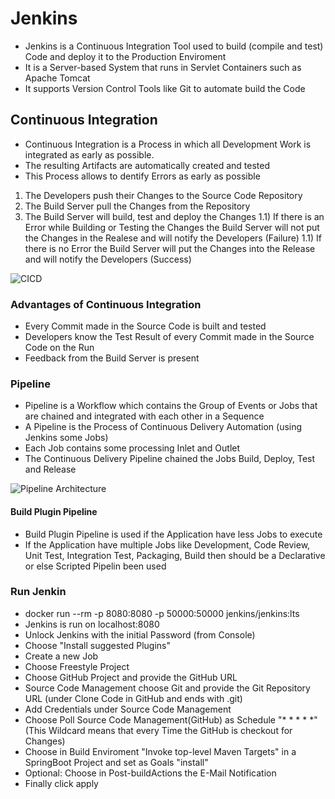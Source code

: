 # Jenkins

* Jenkins is a Continuous Integration Tool used to build (compile and test) Code and deploy it to the Production Enviroment
* It is a Server-based System that runs in Servlet Containers such as Apache Tomcat
* It supports Version Control Tools like Git to automate build the Code

## Continuous Integration

* Continuous Integration is a Process in which all Development Work is integrated as early as possible.
* The resulting Artifacts are automatically created and tested
* This Process allows to dentify Errors as early as possible

1) The Developers push their Changes to the Source Code Repository
1) The Build Server pull the Changes from the Repository
1) The Build Server will build, test and deploy the Changes
   1.1) If there is an Error while Building or Testing the Changes the Build Server will not put the Changes in the Realese and will notify the Developers (Failure)
   1.1) If there is no Error the Build Server will put the Changes into the Release and will notify the Developers (Success)

![CICD](https://user-images.githubusercontent.com/29623199/119261067-f81cd780-bbd5-11eb-8cee-37b45fdcc944.JPG)

### Advantages of Continuous Integration

* Every Commit made in the Source Code is built and tested
* Developers know the Test Result of every Commit made in the Source Code on the Run
* Feedback from the Build Server is present

### Pipeline

* Pipeline is a Workflow which contains the Group of Events or Jobs that are chained and integrated with each other in a Sequence
* A Pipeline is the Process of Continuous Delivery Automation (using Jenkins some Jobs)
* Each Job contains some processing Inlet and Outlet
* The Continuous Delivery Pipeline chained the Jobs Build, Deploy, Test and Release

![Pipeline Architecture](https://user-images.githubusercontent.com/29623199/119261060-ec311580-bbd5-11eb-9441-4726f769e0ef.JPG)

#### Build Plugin Pipeline

* Build Plugin Pipeline is used if the Application have less Jobs to execute
* If the Application have multiple Jobs like Development, Code Review, Unit Test, Integration Test, Packaging, Build then should be a Declarative or else Scripted Pipelin been used

### Run Jenkin

* docker run --rm -p 8080:8080 -p 50000:50000 jenkins/jenkins:lts
* Jenkins is run on localhost:8080
* Unlock Jenkins with the initial Password (from Console)
* Choose "Install suggested Plugins"
* Create a new Job
* Choose Freestyle Project
* Choose GitHub Project and provide the GitHub URL
* Source Code Management choose Git and provide the Git Repository URL (under Clone Code in GitHub and ends with .git)
* Add Credentials under Source Code Management
* Choose Poll Source Code Management(GitHub) as Schedule "* * * * *" (This Wildcard means that every Time the GitHub is checkout for Changes)
* Choose in Build Enviroment "Invoke top-level Maven Targets" in a SpringBoot Project and set as Goals "install"
* Optional: Choose in Post-buildActions the E-Mail Notification
* Finally click apply